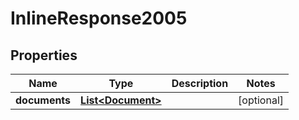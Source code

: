 
# InlineResponse2005

## Properties
Name | Type | Description | Notes
------------ | ------------- | ------------- | -------------
**documents** | [**List&lt;Document&gt;**](Document.md) |  |  [optional]




